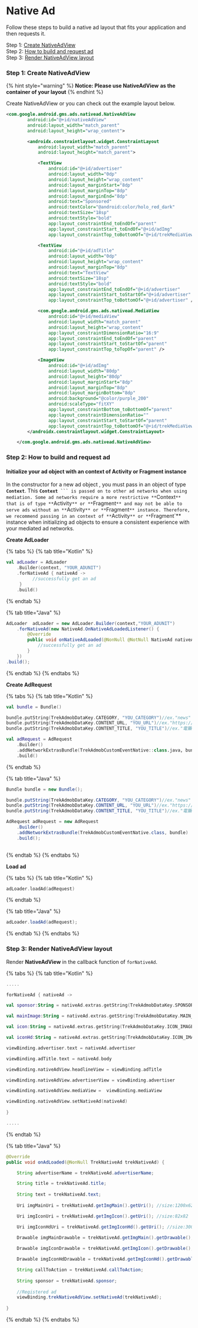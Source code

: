 # Native Ad

Follow these steps to build a native ad layout that fits your application and then requests it.

Step 1: [Create NativeAdView](native-ad-layout.md#step-1-create-treknativeadview)\
Step 2: [How to build and request ad](native-ad-layout.md#step-2-how-to-build-and-request-ad) \
Step 3: [Render NativeAdView layout](native-ad-layout.md#step-3-render-treknativeadview-layout)

### Step 1: Create NativeAdView

{% hint style="warning" %}
**Notice: Please use NativeAdView** **as the container of your layout**
{% endhint %}

Create NativeAdView or you can check out the example layout below.

```xml
<com.google.android.gms.ads.nativead.NativeAdView
        android:id="@+id/nativeAdView"
        android:layout_width="match_parent"
        android:layout_height="wrap_content">

        <androidx.constraintlayout.widget.ConstraintLayout
            android:layout_width="match_parent"
            android:layout_height="match_parent">

            <TextView
                android:id="@+id/advertiser"
                android:layout_width="0dp"
                android:layout_height="wrap_content"
                android:layout_marginStart="8dp"
                android:layout_marginTop="8dp"
                android:layout_marginEnd="8dp"
                android:text="Sponsored"
                android:textColor="@android:color/holo_red_dark"
                android:textSize="18sp"
                android:textStyle="bold"
                app:layout_constraintEnd_toEndOf="parent"
                app:layout_constraintStart_toEndOf="@+id/adImg"
                app:layout_constraintTop_toBottomOf="@+id/trekMediaView2" />

            <TextView
                android:id="@+id/adTitle"
                android:layout_width="0dp"
                android:layout_height="wrap_content"
                android:layout_marginTop="8dp"
                android:text="TextView"
                android:textSize="18sp"
                android:textStyle="bold"
                app:layout_constraintEnd_toEndOf="@+id/advertiser"
                app:layout_constraintStart_toStartOf="@+id/advertiser"
                app:layout_constraintTop_toBottomOf="@+id/advertiser" />

            <com.google.android.gms.ads.nativead.MediaView
                android:id="@+id/mediaView"
                android:layout_width="match_parent"
                android:layout_height="wrap_content"
                app:layout_constraintDimensionRatio="16:9"
                app:layout_constraintEnd_toEndOf="parent"
                app:layout_constraintStart_toStartOf="parent"
                app:layout_constraintTop_toTopOf="parent" />

            <ImageView
                android:id="@+id/adImg"
                android:layout_width="80dp"
                android:layout_height="80dp"
                android:layout_marginStart="8dp"
                android:layout_marginTop="8dp"
                android:layout_marginBottom="8dp"
                android:background="@color/purple_200"
                android:scaleType="fitXY"
                app:layout_constraintBottom_toBottomOf="parent"
                app:layout_constraintDimensionRatio=""
                app:layout_constraintStart_toStartOf="parent"
                app:layout_constraintTop_toBottomOf="@+id/trekMediaView2" />
        </androidx.constraintlayout.widget.ConstraintLayout>

    </com.google.android.gms.ads.nativead.NativeAdView>
```

### Step 2: How to build and request ad&#x20;

#### Initialize your ad object with an **context of** Activity or Fragment instance <a href="#initialize_your_ad_object_with_an_activity_instance" id="initialize_your_ad_object_with_an_activity_instance"></a>

In the constructor for a new ad object , you must pass in an object of type **`Context`**. This **`Context`**` ``` is passed on to other ad networks when using mediation. Some ad networks require a more restrictive **`Context`** that is of type **`Activity`** or **`Fragment`** and may not be able to serve ads without an **`Activity`** or **`Fragment`** instance. Therefore, we recommend passing in an context of **`Activity`** or **`Fragment`** instance when initializing ad objects to ensure a consistent experience with your mediated ad networks.

**Create AdLoader**

{% tabs %}
{% tab title="Kotlin" %}
```kotlin
val adLoader = AdLoader
    .Builder(context, "YOUR_ADUNIT")
    .forNativeAd { nativeAd ->
          //successfully get an ad
     }
    .build()
```
{% endtab %}

{% tab title="Java" %}
```java
AdLoader  adLoader = new AdLoader.Builder(context,"YOUR_ADUNIT")
    .forNativeAd(new NativeAd.OnNativeAdLoadedListener() {
        @Override
        public void onNativeAdLoaded(@NonNull @NotNull NativeAd nativeAd) {
            //successfully get an ad
        }
    })
.build();
```
{% endtab %}
{% endtabs %}

**Create AdRequest**

{% tabs %}
{% tab title="Kotlin" %}
```kotlin
val bundle = Bundle()

bundle.putString(TrekAdmobDataKey.CATEGORY, "YOU_CATEGORY")//ex."news"
bundle.putString(TrekAdmobDataKey.CONTENT_URL, "YOU_URL")//ex."https://agirls.aotter.net/"
bundle.putString(TrekAdmobDataKey.CONTENT_TITLE, "YOU_TITLE")//ex."電獺少女"

val adRequest = AdRequest
    .Builder()
    .addNetworkExtrasBundle(TrekAdmobCustomEventNative::class.java, bundle)
    .build()
```
{% endtab %}

{% tab title="Java" %}
```java
Bundle bundle = new Bundle();

bundle.putString(TrekAdmobDataKey.CATEGORY, "YOU_CATEGORY")//ex."news"
bundle.putString(TrekAdmobDataKey.CONTENT_URL, "YOU_URL")//ex."https://agirls.aotter.net/"
bundle.putString(TrekAdmobDataKey.CONTENT_TITLE, "YOU_TITLE")//ex."電獺少女"

AdRequest adRequest = new AdRequest
    .Builder()
    .addNetworkExtrasBundle(TrekAdmobCustomEventNative.class, bundle)
    .build();
    
```
{% endtab %}
{% endtabs %}

**Load ad**

{% tabs %}
{% tab title="Kotlin" %}
```kotlin
adLoader.loadAd(adRequest)
```
{% endtab %}

{% tab title="Java" %}
```java
adLoader.loadAd(adRequest);
```
{% endtab %}
{% endtabs %}

### **Step 3:** Render NativeAdView layout

Render **NativeAdView** in the callback function of `forNativeAd`.

{% tabs %}
{% tab title="Kotlin" %}
```kotlin
.....

forNativeAd { nativeAd ->

val sponsor:String = nativeAd.extras.getString(TrekAdmobDataKey.SPONSOR)?:"" 

val mainImage:String = nativeAd.extras.getString(TrekAdmobDataKey.MAIN_IMAGE)?:"" //1200x628

val icon:String = nativeAd.extras.getString(TrekAdmobDataKey.ICON_IMAGE)?:""//82x82

val iconHd:String = nativeAd.extras.getString(TrekAdmobDataKey.ICON_IMAGE_HD)?:""//300x300

viewBinding.advertiser.text = nativeAd.advertiser

viewBinding.adTitle.text = nativeAd.body

viewBinding.nativeAdView.headlineView = viewBinding.adTitle

viewBinding.nativeAdView.advertiserView = viewBinding.advertiser

viewBinding.nativeAdView.mediaView =  viewBinding.mediaView

viewBinding.nativeAdView.setNativeAd(nativeAd)
   
}

.....
```
{% endtab %}

{% tab title="Java" %}
```java
@Override
public void onAdLoaded(@NonNull TrekNativeAd trekNativeAd) {

    String advertiserName = trekNativeAd.advertiserName;

    String title = trekNativeAd.title;
    
    String text = trekNativeAd.text;
    
    Uri imgMainUri = trekNativeAd.getImgMain().getUri(); //size:1200x628

    Uri imgIconUri = trekNativeAd.getImgIcon().getUri(); //size:82x82

    Uri imgIconHdUri = trekNativeAd.getImgIconHd().getUri(); //size:300x300
      
    Drawable imgMainDrawable = trekNativeAd.getImgMain().getDrawable(); //size:1200x628

    Drawable imgIconDrawable = trekNativeAd.getImgIcon().getDrawable(); //size:82x82

    Drawable imgIconHdDrawable = trekNativeAd.getImgIconHd().getDrawable(); //size:300x300

    String callToAction = trekNativeAd.callToAction;
    
    String sponsor = trekNativeAd.sponsor;
    
    //Registered ad 
    viewBinding.trekNativeAdView.setNativeAd(trekNativeAd);
    
}
```
{% endtab %}
{% endtabs %}

